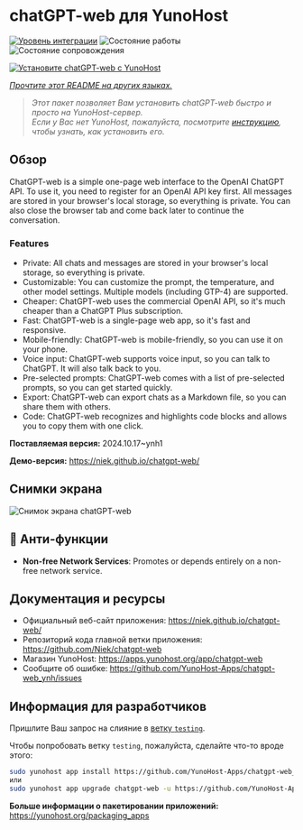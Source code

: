 <!--
Важно: этот README был автоматически сгенерирован <https://github.com/YunoHost/apps/tree/master/tools/readme_generator>
Он НЕ ДОЛЖЕН редактироваться вручную.
-->

# chatGPT-web для YunoHost

[![Уровень интеграции](https://dash.yunohost.org/integration/chatgpt-web.svg)](https://ci-apps.yunohost.org/ci/apps/chatgpt-web/) ![Состояние работы](https://ci-apps.yunohost.org/ci/badges/chatgpt-web.status.svg) ![Состояние сопровождения](https://ci-apps.yunohost.org/ci/badges/chatgpt-web.maintain.svg)

[![Установите chatGPT-web с YunoHost](https://install-app.yunohost.org/install-with-yunohost.svg)](https://install-app.yunohost.org/?app=chatgpt-web)

*[Прочтите этот README на других языках.](./ALL_README.md)*

> *Этот пакет позволяет Вам установить chatGPT-web быстро и просто на YunoHost-сервер.*  
> *Если у Вас нет YunoHost, пожалуйста, посмотрите [инструкцию](https://yunohost.org/install), чтобы узнать, как установить его.*

## Обзор

ChatGPT-web is a simple one-page web interface to the OpenAI ChatGPT API. To use it, you need to register for an OpenAI API key first. All messages are stored in your browser's local storage, so everything is private. You can also close the browser tab and come back later to continue the conversation.

### Features

- Private: All chats and messages are stored in your browser's local storage, so everything is private.
- Customizable: You can customize the prompt, the temperature, and other model settings. Multiple models (including GTP-4) are supported.
- Cheaper: ChatGPT-web uses the commercial OpenAI API, so it's much cheaper than a ChatGPT Plus subscription.
- Fast: ChatGPT-web is a single-page web app, so it's fast and responsive.
- Mobile-friendly: ChatGPT-web is mobile-friendly, so you can use it on your phone.
- Voice input: ChatGPT-web supports voice input, so you can talk to ChatGPT. It will also talk back to you.
- Pre-selected prompts: ChatGPT-web comes with a list of pre-selected prompts, so you can get started quickly.
- Export: ChatGPT-web can export chats as a Markdown file, so you can share them with others.
- Code: ChatGPT-web recognizes and highlights code blocks and allows you to copy them with one click.


**Поставляемая версия:** 2024.10.17~ynh1

**Демо-версия:** <https://niek.github.io/chatgpt-web/>

## Снимки экрана

![Снимок экрана chatGPT-web](./doc/screenshots/screenshot.png)

## :red_circle: Анти-функции

- **Non-free Network Services**: Promotes or depends entirely on a non-free network service.

## Документация и ресурсы

- Официальный веб-сайт приложения: <https://niek.github.io/chatgpt-web/>
- Репозиторий кода главной ветки приложения: <https://github.com/Niek/chatgpt-web>
- Магазин YunoHost: <https://apps.yunohost.org/app/chatgpt-web>
- Сообщите об ошибке: <https://github.com/YunoHost-Apps/chatgpt-web_ynh/issues>

## Информация для разработчиков

Пришлите Ваш запрос на слияние в [ветку `testing`](https://github.com/YunoHost-Apps/chatgpt-web_ynh/tree/testing).

Чтобы попробовать ветку `testing`, пожалуйста, сделайте что-то вроде этого:

```bash
sudo yunohost app install https://github.com/YunoHost-Apps/chatgpt-web_ynh/tree/testing --debug
или
sudo yunohost app upgrade chatgpt-web -u https://github.com/YunoHost-Apps/chatgpt-web_ynh/tree/testing --debug
```

**Больше информации о пакетировании приложений:** <https://yunohost.org/packaging_apps>
